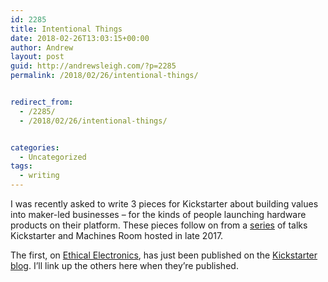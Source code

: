```yaml
---
id: 2285
title: Intentional Things
date: 2018-02-26T13:03:15+00:00
author: Andrew
layout: post
guid: http://andrewsleigh.com/?p=2285
permalink: /2018/02/26/intentional-things/


redirect_from:
  - /2285/
  - /2018/02/26/intentional-things/


categories:
  - Uncategorized
tags:
  - writing
---
```

I was recently asked to write 3 pieces for Kickstarter about building values into maker-led businesses – for the kinds of people launching hardware products on their platform. These pieces follow on from a [series](https://machinesroom.co.uk/kickstarter-talks/) of talks Kickstarter and Machines Room hosted in late 2017.

The first, on [Ethical Electronics](https://medium.com/kickstarter/ethical-electronics-47be26d7d178?sf84492359=1), has just been published on the [Kickstarter blog](https://medium.com/@kickstarter). I&#8217;ll link up the others here when they&#8217;re published.